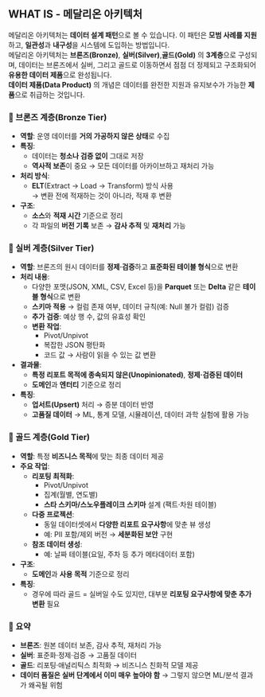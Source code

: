 ## WHAT IS - 메달리온 아키텍처

메달리온 아키텍처는 **데이터 설계 패턴**으로 볼 수 있습니다. 이 패턴은 **모범 사례를 지원**하고, **일관성**과 **내구성**을 시스템에 도입하는 방법입니다.  
메달리온 아키텍처는 **브론즈(Bronze)**, **실버(Silver)**,**골드(Gold)** 의 **3계층**으로 구성되며, 데이터는 브론즈에서 실버, 그리고 골드로 이동하면서 점점 더 정제되고 구조화되어 **유용한 데이터 제품**으로 완성됩니다.  
**데이터 제품(Data Product)** 의 개념은 데이터를 완전한 지원과 유지보수가 가능한 **제품**으로 취급하는 것입니다.

### 🚥 브론즈 계층(Bronze Tier)
- **역할**: 운영 데이터를 **거의 가공하지 않은 상태**로 수집  
- **특징**:
  - 데이터는 **청소나 검증 없이** 그대로 저장
  - **역사적 보존**이 중요 → 모든 데이터를 아카이브하고 재처리 가능
- **처리 방식**:
  - **ELT**(Extract → Load → Transform) 방식 사용  
    → 변환 전에 적재하는 것이 아니라, 적재 후 변환
- **구조**:
  - **소스**와 **적재 시간** 기준으로 정리
  - 각 파일의 **버전 기록** 보존 → **감사 추적** 및 **재처리** 가능

### 🚥 실버 계층(Silver Tier)
- **역할**: 브론즈의 원시 데이터를 **정제·검증**하고 **표준화된 테이블 형식**으로 변환  
- **처리 내용**:
  - 다양한 포맷(JSON, XML, CSV, Excel 등)을 **Parquet** 또는 **Delta** 같은 **테이블 형식**으로 변환
  - **스키마 적용** → 컬럼 존재 여부, 데이터 규칙(예: Null 불가 컬럼) 검증
  - **추가 검증**: 예상 행 수, 값의 유효성 확인
  - **변환 작업**:
    - Pivot/Unpivot
    - 복잡한 JSON 평탄화
    - 코드 값 → 사람이 읽을 수 있는 값 변환
- **결과물**:
  - **특정 리포트 목적에 종속되지 않은(Unopinionated)**, **정제·검증된 데이터**
  - **도메인**과 **엔터티** 기준으로 정리
- **특징**:
  - **업서트(Upsert)** 처리 → 증분 데이터 반영
  - **고품질 데이터** → ML, 통계 모델, 시뮬레이션, 데이터 과학 실험에 활용 가능

### 🚥 골드 계층(Gold Tier)
- **역할**: 특정 **비즈니스 목적**에 맞는 최종 데이터 제공
- **주요 작업**:
  - **리포팅 최적화**:
    - Pivot/Unpivot
    - 집계(월별, 연도별)
    - **스타 스키마/스노우플레이크 스키마** 설계 (팩트·차원 테이블)
  - **다중 프로젝션**:
    - 동일 데이터셋에서 **다양한 리포트 요구사항**에 맞춘 뷰 생성
    - 예: PII 포함/제외 버전 → **세분화된 보안** 구현
  - **참조 데이터 생성**:
    - 예: 날짜 테이블(요일, 주차 등 추가 메타데이터 포함)
- **구조**:
  - **도메인**과 **사용 목적** 기준으로 정리
- **특징**:
  - 경우에 따라 골드 = 실버일 수도 있지만, 대부분 **리포팅 요구사항에 맞춘 추가 변환** 필요

### 📝 요약
- **브론즈**: 원본 데이터 보존, 감사 추적, 재처리 가능
- **실버**: 표준화·정제·검증 → 고품질 데이터
- **골드**: 리포팅·애널리틱스 최적화 → 비즈니스 친화적 모델 제공
- **데이터 품질은 실버 단계에서 이미 매우 높아야 함** → 그렇지 않으면 ML/분석 결과가 왜곡될 위험
